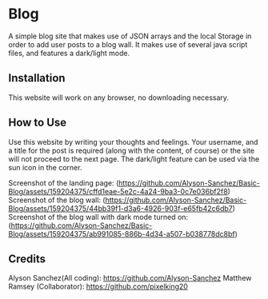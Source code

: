 # Blog
A simple blog site that makes use of JSON arrays and the local Storage in order to add user posts to a blog wall. It makes use of several java script files, and features a dark/light mode.

## Installation 
This website will work on any browser, no downloading necessary.

## How to Use
Use this website by writing your thoughts and feelings. Your username, and a title for the post is required (along with the content, of course) or the site will not proceed to the next page. The dark/light feature can be used via the sun icon in the corner.

Screenshot of the landing page: (https://github.com/Alyson-Sanchez/Basic-Blog/assets/159204375/cffd1eae-5e2c-4a24-9ba3-0c7e036bf2f8)
Screenshot of the blog wall: (https://github.com/Alyson-Sanchez/Basic-Blog/assets/159204375/44bb39f1-d3a6-4926-903f-e65fb42c6db7)
Screenshot of the blog wall with dark mode turned on: (https://github.com/Alyson-Sanchez/Basic-Blog/assets/159204375/ab991085-886b-4d34-a507-b038778dc8bf)


## Credits
Alyson Sanchez(All coding): https://github.com/Alyson-Sanchez
Matthew Ramsey (Collaborator): https://github.com/pixelking20 
